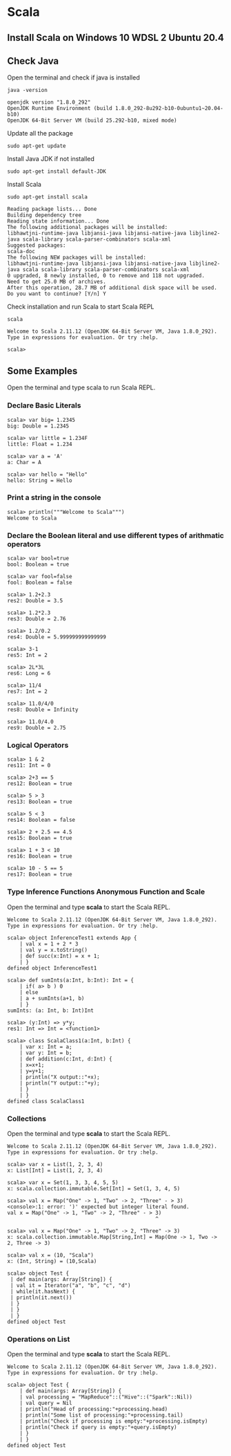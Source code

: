 # Scala
## Install Scala on Windows 10 WDSL 2 Ubuntu 20.4

## Check Java
Open the terminal and check if java is installed

    java -version

    openjdk version "1.8.0_292"
    OpenJDK Runtime Environment (build 1.8.0_292-8u292-b10-0ubuntu1~20.04-b10)
    OpenJDK 64-Bit Server VM (build 25.292-b10, mixed mode)

Update all the package

    sudo apt-get update

Install Java JDK if not installed

    sudo apt-get install default-JDK

Install Scala

    sudo apt-get install scala

    Reading package lists... Done
    Building dependency tree
    Reading state information... Done
    The following additional packages will be installed:
    libhawtjni-runtime-java libjansi-java libjansi-native-java libjline2-java scala-library scala-parser-combinators scala-xml
    Suggested packages:
    scala-doc
    The following NEW packages will be installed:
    libhawtjni-runtime-java libjansi-java libjansi-native-java libjline2-java scala scala-library scala-parser-combinators scala-xml
    0 upgraded, 8 newly installed, 0 to remove and 118 not upgraded.
    Need to get 25.0 MB of archives.
    After this operation, 28.7 MB of additional disk space will be used.
    Do you want to continue? [Y/n] Y

Check installation and run Scala to start Scala REPL

    scala

    Welcome to Scala 2.11.12 (OpenJDK 64-Bit Server VM, Java 1.8.0_292).
    Type in expressions for evaluation. Or try :help.

    scala>


## Some Examples
Open the terminal and type scala to run Scala REPL.

### Declare Basic Literals
    scala> var big= 1.2345
    big: Double = 1.2345

    scala> var little = 1.234F
    little: Float = 1.234

    scala> var a = 'A'
    a: Char = A

    scala> var hello = "Hello"
    hello: String = Hello

### Print a string in the console
    scala> println("""Welcome to Scala""")
    Welcome to Scala

### Declare the Boolean literal and use different types of arithmatic operators
    scala> var bool=true
    bool: Boolean = true

    scala> var fool=false
    fool: Boolean = false

    scala> 1.2+2.3
    res2: Double = 3.5

    scala> 1.2*2.3
    res3: Double = 2.76

    scala> 1.2/0.2
    res4: Double = 5.999999999999999

    scala> 3-1
    res5: Int = 2

    scala> 2L*3L
    res6: Long = 6

    scala> 11/4
    res7: Int = 2

    scala> 11.0/4/0
    res8: Double = Infinity

    scala> 11.0/4.0
    res9: Double = 2.75

### Logical Operators
    scala> 1 & 2
    res11: Int = 0

    scala> 2+3 == 5
    res12: Boolean = true

    scala> 5 > 3
    res13: Boolean = true

    scala> 5 < 3
    res14: Boolean = false

    scala> 2 + 2.5 == 4.5
    res15: Boolean = true

    scala> 1 + 3 < 10
    res16: Boolean = true

    scala> 10 - 5 == 5
    res17: Boolean = true

### Type Inference Functions Anonymous Function and Scale
Open the terminal and type **scala** to start the Scala REPL.

    Welcome to Scala 2.11.12 (OpenJDK 64-Bit Server VM, Java 1.8.0_292).
    Type in expressions for evaluation. Or try :help.

    scala> object InferenceTest1 extends App {
        | val x = 1 + 2 * 3
        | val y = x.toString()
        | def succ(x:Int) = x + 1;
        | }
    defined object InferenceTest1

    scala> def sumInts(a:Int, b:Int): Int = {
        | if( a> b ) 0
        | else
        | a + sumInts(a+1, b)
        | }
    sumInts: (a: Int, b: Int)Int

    scala> (y:Int) => y*y;
    res1: Int => Int = <function1>

    scala> class ScalaClass1(a:Int, b:Int) {
        | var x: Int = a;
        | var y: Int = b;
        | def addition(c:Int, d:Int) {
        | x=x+1;
        | y=y+1;
        | println("X output::"+x);
        | println("Y output::"+y);
        | }
        | }
    defined class ScalaClass1

### Collections
Open the terminal and type **scala** to start the Scala REPL.

    Welcome to Scala 2.11.12 (OpenJDK 64-Bit Server VM, Java 1.8.0_292).
    Type in expressions for evaluation. Or try :help.

    scala> var x = List(1, 2, 3, 4)
    x: List[Int] = List(1, 2, 3, 4)

    scala> var x = Set(1, 3, 3, 4, 5, 5)
    x: scala.collection.immutable.Set[Int] = Set(1, 3, 4, 5)

    scala> val x = Map("One" -> 1, "Two" -> 2, "Three" - > 3)
    <console>:1: error: ')' expected but integer literal found.
    val x = Map("One" -> 1, "Two" -> 2, "Three" - > 3)
                                                    ^

    scala> val x = Map("One" -> 1, "Two" -> 2, "Three" -> 3)
    x: scala.collection.immutable.Map[String,Int] = Map(One -> 1, Two -> 2, Three -> 3)

    scala> val x = (10, "Scala")
    x: (Int, String) = (10,Scala)

    scala> object Test {
     | def main(args: Array[String]) {
     | val it = Iterator("a", "b", "c", "d")
     | while(it.hasNext) {
     | println(it.next())
     | }
     | }
     | }
    defined object Test


### Operations on List
Open the terminal and type **scala** to start the Scala REPL.

    Welcome to Scala 2.11.12 (OpenJDK 64-Bit Server VM, Java 1.8.0_292).
    Type in expressions for evaluation. Or try :help.

    scala> object Test {
        | def main(args: Array[String]) {
        | val processing = "MapReduce"::("Hive"::("Spark"::Nil))
        | val query = Nil
        | println("Head of processing:"+processing.head)
        | println("Some list of processing:"+processing.tail)
        | println("Check if processing is empty:"+processing.isEmpty)
        | println("Check if query is empty:"+query.isEmpty)
        | }
        | }
    defined object Test

